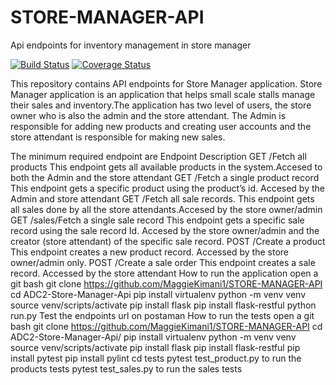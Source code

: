 # STORE-MANAGER-API
Api endpoints for inventory management in store manager

[![Build Status](https://travis-ci.com/MaggieKimani1/STORE-MANAGER-API.svg?branch=ch-add-travis-161340662)](https://travis-ci.com/MaggieKimani1/STORE-MANAGER-API)
[![Coverage Status](https://coveralls.io/repos/github/MaggieKimani1/STORE-MANAGER-API/badge.svg?branch=master)](https://coveralls.io/github/MaggieKimani1/STORE-MANAGER-API?branch=master)


This repository contains API endpoints for Store Manager application. Store Manager application is an application that helps small scale stalls manage their sales and inventory.The application has two level of users, the store owner who is also the admin and the store attendant. The Admin is responsible for adding new products and creating user accounts and the store attendant is responsible for making new sales.

The minimum required endpoint are
Endpoint	Description
GET /Fetch all products	This endpoint gets all available products in the system.Accesed to both the Admin and the store attendant
GET /Fetch a single product record	This endpoint gets a specific product using the product’s id. Accesed by the Admin and store attendant
GET /Fetch all sale records.	This endpoint gets all sales done by all the store attendants.Accesed by the store owner/admin
GET /sales/Fetch a single sale record	This endpoint gets a specific sale record using the sale record Id. Accesed by the store owner/admin and the creator (store attendant) of the specific sale record.
POST /Create a product	This endpoint creates a new product record. Accessed by the store owner/admin only.
POST /Create a sale order	This endpoint creates a sale record. Accessed by the store attendant
How to run the application
open a git bash
git clone https://github.com/MaggieKimani1/STORE-MANAGER-API
cd ADC2-Store-Manager-Api
pip install virtualenv
python -m venv venv
source venv/scripts/activate
pip install flask
pip install flask-restful
python run.py
Test the endpoints url on postaman
How to run the tests
open a git bash
git clone https://github.com/MaggieKimani1/STORE-MANAGER-API
cd ADC2-Store-Manager-Api/
pip install virtualenv
python -m venv venv
source venv/scripts/activate
pip install flask
pip install flask-restful
pip install pytest
pip install pylint
cd tests
pytest test_product.py to run the products tests
pytest test_sales.py to run the sales tests
